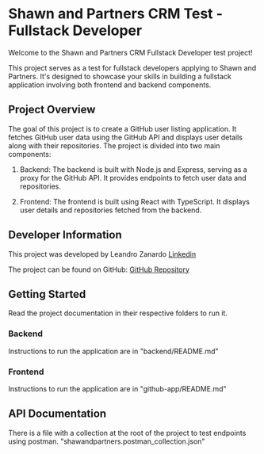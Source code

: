 # Shawn and Partners CRM Test - Fullstack Developer

Welcome to the Shawn and Partners CRM Fullstack Developer test project!

This project serves as a test for fullstack developers applying to Shawn and Partners. It's designed to showcase your skills in building a fullstack application involving both frontend and backend components.

## Project Overview

The goal of this project is to create a GitHub user listing application. It fetches GitHub user data using the GitHub API and displays user details along with their repositories. The project is divided into two main components:

1. Backend: The backend is built with Node.js and Express, serving as a proxy for the GitHub API. It provides endpoints to fetch user data and repositories.

2. Frontend: The frontend is built using React with TypeScript. It displays user details and repositories fetched from the backend.

## Developer Information

This project was developed by Leandro Zanardo [Linkedin](https://www.linkedin.com/in/leandro-zanardo/)

The project can be found on GitHub: [GitHub Repository](https://github.com/leandrozanardo/diego-shawandpartners)

## Getting Started

Read the project documentation in their respective folders to run it.

### Backend

Instructions to run the application are in "backend/README.md"

### Frontend

Instructions to run the application are in "github-app/README.md"

## API Documentation

There is a file with a collection at the root of the project to test endpoints using postman.
"shawandpartners.postman_collection.json"